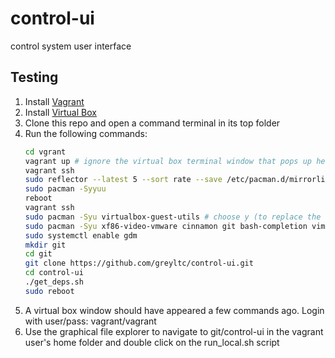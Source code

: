# control-ui
control system user interface

## Testing
1. Install [Vagrant](https://www.vagrantup.com/downloads)
1. Install [Virtual Box](https://www.virtualbox.org/wiki/Downloads)
1. Clone this repo and open a command terminal in its top folder
1. Run the following commands:
   ```bash
   cd vgrant
   vagrant up # ignore the virtual box terminal window that pops up here for now
   vagrant ssh
   sudo reflector --latest 5 --sort rate --save /etc/pacman.d/mirrorlist
   sudo pacman -Syyuu
   reboot
   vagrant ssh
   sudo pacman -Syu virtualbox-guest-utils # choose y (to replace the nox version)
   sudo pacman -Syu xf86-video-vmware cinnamon git bash-completion vim gdm # accept all defaults
   sudo systemctl enable gdm
   mkdir git
   cd git
   git clone https://github.com/greyltc/control-ui.git
   cd control-ui
   ./get_deps.sh
   sudo reboot
   ```
1. A virtual box window should have appeared a few commands ago. Login with user/pass: vagrant/vagrant
1. Use the graphical file explorer to navigate to git/control-ui in the vagrant user's home folder and double click on the run_local.sh script
